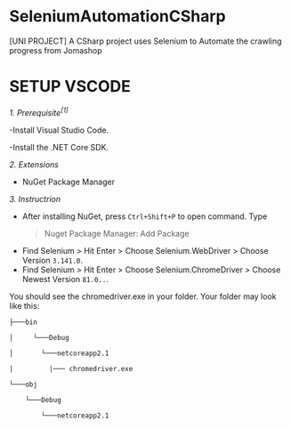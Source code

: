 # SeleniumAutomationCSharp
[UNI PROJECT] A CSharp project uses Selenium to Automate the crawling progress from Jomashop

# SETUP VSCODE

*1. Prerequisite<sup>[1]</sup>*

  -Install Visual Studio Code.
 
  -Install the .NET Core SDK.
  
 *2. Extensions*
  - NuGet Package Manager
 
 *3. Instructrion*
  - After installing NuGet, press ```Ctrl+Shift+P``` to open command. Type
      > Nuget Package Manager: Add Package
  - Find Selenium > Hit Enter > Choose Selenium.WebDriver > Choose Version ```3.141.0```.
  - Find Selenium > Hit Enter > Choose Selenium.ChromeDriver > Choose Newest Version ```81.0..```.
 
 You should see the chromedriver.exe in your folder. Your folder may look like this: 
 
<pre><code>├───bin<br/>
│     └───Debug<br/>
│       └───netcoreapp2.1<br/>
|         |─── chromedriver.exe<br/>
└───obj<br/>
    └───Debug<br/>
        └───netcoreapp2.1
 </code><pre>
